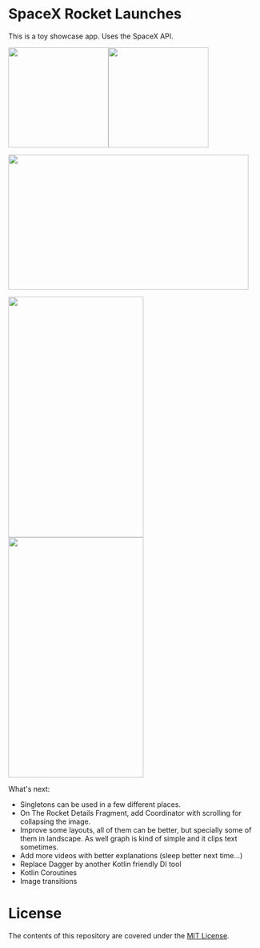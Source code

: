 # SpaceX Rocket Launches

This is a toy showcase app. Uses the SpaceX API.

<img src="https://image.ibb.co/iPC9ve/ic_launcher_web.png" width="200" height="200"/><img src="https://image.ibb.co/nOWBrK/ic_launcher_round.png" width="200" height="200" />

<img src="https://image.ibb.co/hikMrK/Screenshot_1533521668.png" width="480" height="270" />

<img src="https://image.ibb.co/bzVOMK/Screenshot_1533521684.png" width="270" height="480"/><img src="https://image.ibb.co/hkgY5e/Screenshot_1533521650.png" width="270" height="480"/>

What's next:
- Singletons can be used in a few different places.
- On The Rocket Details Fragment, add Coordinator with scrolling for collapsing the image.
- Improve some layouts, all of them can be better, but specially some of them in landscape. As well graph is kind of simple and it clips text sometimes.
- Add more videos with better explanations (sleep better next time...)
- Replace Dagger by another Kotlin friendly DI tool
- Kotlin Coroutines
- Image transitions

# License

The contents of this repository are covered under the [MIT License](LICENSE).

